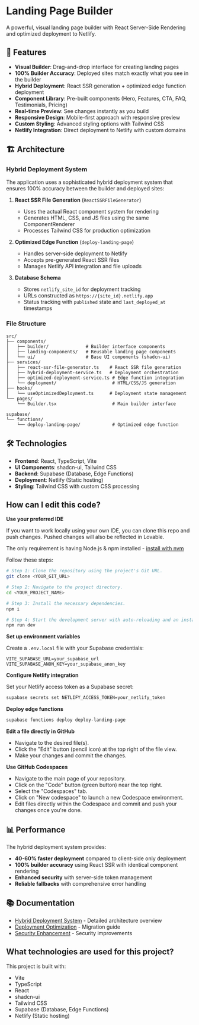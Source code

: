 
# Landing Page Builder

A powerful, visual landing page builder with React Server-Side Rendering and optimized deployment to Netlify.

## 🚀 Features

- **Visual Builder**: Drag-and-drop interface for creating landing pages
- **100% Builder Accuracy**: Deployed sites match exactly what you see in the builder
- **Hybrid Deployment**: React SSR generation + optimized edge function deployment
- **Component Library**: Pre-built components (Hero, Features, CTA, FAQ, Testimonials, Pricing)
- **Real-time Preview**: See changes instantly as you build
- **Responsive Design**: Mobile-first approach with responsive preview
- **Custom Styling**: Advanced styling options with Tailwind CSS
- **Netlify Integration**: Direct deployment to Netlify with custom domains

## 🏗️ Architecture

### Hybrid Deployment System

The application uses a sophisticated hybrid deployment system that ensures 100% accuracy between the builder and deployed sites:

1. **React SSR File Generation** (`ReactSSRFileGenerator`)
   - Uses the actual React component system for rendering
   - Generates HTML, CSS, and JS files using the same ComponentRenderer
   - Processes Tailwind CSS for production optimization

2. **Optimized Edge Function** (`deploy-landing-page`)
   - Handles server-side deployment to Netlify
   - Accepts pre-generated React SSR files
   - Manages Netlify API integration and file uploads

3. **Database Schema**
   - Stores `netlify_site_id` for deployment tracking
   - URLs constructed as `https://{site_id}.netlify.app`
   - Status tracking with `published` state and `last_deployed_at` timestamps

### File Structure

```
src/
├── components/
│   ├── builder/              # Builder interface components
│   ├── landing-components/   # Reusable landing page components
│   └── ui/                   # Base UI components (shadcn-ui)
├── services/
│   ├── react-ssr-file-generator.ts    # React SSR file generation
│   ├── hybrid-deployment-service.ts   # Deployment orchestration
│   ├── optimized-deployment-service.ts # Edge function integration
│   └── deployment/                     # HTML/CSS/JS generation
├── hooks/
│   └── useOptimizedDeployment.ts      # Deployment state management
└── pages/
    └── Builder.tsx                     # Main builder interface

supabase/
└── functions/
    └── deploy-landing-page/            # Optimized edge function
```

## 🛠️ Technologies

- **Frontend**: React, TypeScript, Vite
- **UI Components**: shadcn-ui, Tailwind CSS
- **Backend**: Supabase (Database, Edge Functions)
- **Deployment**: Netlify (Static hosting)
- **Styling**: Tailwind CSS with custom CSS processing

## How can I edit this code?

**Use your preferred IDE**

If you want to work locally using your own IDE, you can clone this repo and push changes. Pushed changes will also be reflected in Lovable.

The only requirement is having Node.js & npm installed - [install with nvm](https://github.com/nvm-sh/nvm#installing-and-updating)

Follow these steps:

```sh
# Step 1: Clone the repository using the project's Git URL.
git clone <YOUR_GIT_URL>

# Step 2: Navigate to the project directory.
cd <YOUR_PROJECT_NAME>

# Step 3: Install the necessary dependencies.
npm i

# Step 4: Start the development server with auto-reloading and an instant preview.
npm run dev
```

**Set up environment variables**

Create a `.env.local` file with your Supabase credentials:

```env
VITE_SUPABASE_URL=your_supabase_url
VITE_SUPABASE_ANON_KEY=your_supabase_anon_key
```

**Configure Netlify integration**

Set your Netlify access token as a Supabase secret:

```sh
supabase secrets set NETLIFY_ACCESS_TOKEN=your_netlify_token
```

**Deploy edge functions**

```sh
supabase functions deploy deploy-landing-page
```

**Edit a file directly in GitHub**

- Navigate to the desired file(s).
- Click the "Edit" button (pencil icon) at the top right of the file view.
- Make your changes and commit the changes.

**Use GitHub Codespaces**

- Navigate to the main page of your repository.
- Click on the "Code" button (green button) near the top right.
- Select the "Codespaces" tab.
- Click on "New codespace" to launch a new Codespace environment.
- Edit files directly within the Codespace and commit and push your changes once you're done.

## 📊 Performance

The hybrid deployment system provides:

- **40-60% faster deployment** compared to client-side only deployment
- **100% builder accuracy** using React SSR with identical component rendering
- **Enhanced security** with server-side token management
- **Reliable fallbacks** with comprehensive error handling

## 📚 Documentation

- [Hybrid Deployment System](docs/HYBRID_DEPLOYMENT_SYSTEM.md) - Detailed architecture overview
- [Deployment Optimization](docs/DEPLOYMENT_OPTIMIZATION_MIGRATION.md) - Migration guide
- [Security Enhancement](docs/SECURITY_ENHANCEMENT.md) - Security improvements

## What technologies are used for this project?

This project is built with:

- Vite
- TypeScript
- React
- shadcn-ui
- Tailwind CSS
- Supabase (Database, Edge Functions)
- Netlify (Static hosting)
